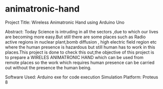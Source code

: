 # animatronic-hand
Project Title: Wireless Animatronic Hand using Arduino Uno

 Abstract: Today Science is intruding in all the sectors ,due to which our lives are becoming more easy.But still there are some places such as Radio active regions in nuclear plant,bomb diffusion , high electric field region etc where the human presence is hazardous but still human has to work in this places.This project is done to check this out,the objective of this project is to prepare a WIRELES ANIMATRONIC HAND which can be used from remote places so the work which requires human presence can be carried out without the presence the human being.

 Software Used: Arduino exe for code execution
 Simulation Platform: Proteus 8 
